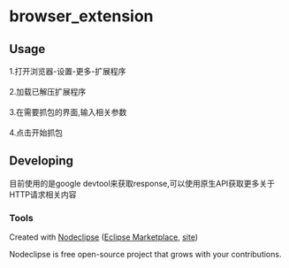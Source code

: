 

# browser_extension



## Usage

1.打开浏览器-设置-更多-扩展程序<br/>  
2.加载已解压扩展程序<br/>  
3.在需要抓包的界面,输入相关参数<br/>  
4.点击开始抓包<br/>  

## Developing

目前使用的是google devtool来获取response,可以使用原生API获取更多关于HTTP请求相关内容<br/>  

### Tools

Created with [Nodeclipse](https://github.com/Nodeclipse/nodeclipse-1)
 ([Eclipse Marketplace](http://marketplace.eclipse.org/content/nodeclipse), [site](http://www.nodeclipse.org))   

Nodeclipse is free open-source project that grows with your contributions.
